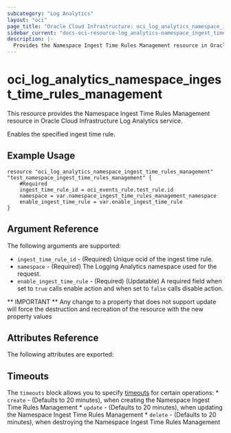 ```yaml
---
subcategory: "Log Analytics"
layout: "oci"
page_title: "Oracle Cloud Infrastructure: oci_log_analytics_namespace_ingest_time_rules_management"
sidebar_current: "docs-oci-resource-log_analytics-namespace_ingest_time_rules_management"
description: |-
  Provides the Namespace Ingest Time Rules Management resource in Oracle Cloud Infrastructure Log Analytics service
---
```


# oci_log_analytics_namespace_ingest_time_rules_management
This resource provides the Namespace Ingest Time Rules Management resource in Oracle Cloud Infrastructure Log Analytics service.

Enables the specified ingest time rule.


## Example Usage

```hcl
resource "oci_log_analytics_namespace_ingest_time_rules_management" "test_namespace_ingest_time_rules_management" {
	#Required
	ingest_time_rule_id = oci_events_rule.test_rule.id
	namespace = var.namespace_ingest_time_rules_management_namespace
	enable_ingest_time_rule = var.enable_ingest_time_rule
}
```

## Argument Reference

The following arguments are supported:

* `ingest_time_rule_id` - (Required) Unique ocid of the ingest time rule. 
* `namespace` - (Required) The Logging Analytics namespace used for the request. 
* `enable_ingest_time_rule` - (Required) (Updatable) A required field when set to `true` calls enable action and when set to `false` calls disable action.


** IMPORTANT **
Any change to a property that does not support update will force the destruction and recreation of the resource with the new property values

## Attributes Reference

The following attributes are exported:


## Timeouts

The `timeouts` block allows you to specify [timeouts](https://registry.terraform.io/providers/oracle/oci/latest/docs/guides/changing_timeouts) for certain operations:
	* `create` - (Defaults to 20 minutes), when creating the Namespace Ingest Time Rules Management
	* `update` - (Defaults to 20 minutes), when updating the Namespace Ingest Time Rules Management
	* `delete` - (Defaults to 20 minutes), when destroying the Namespace Ingest Time Rules Management
